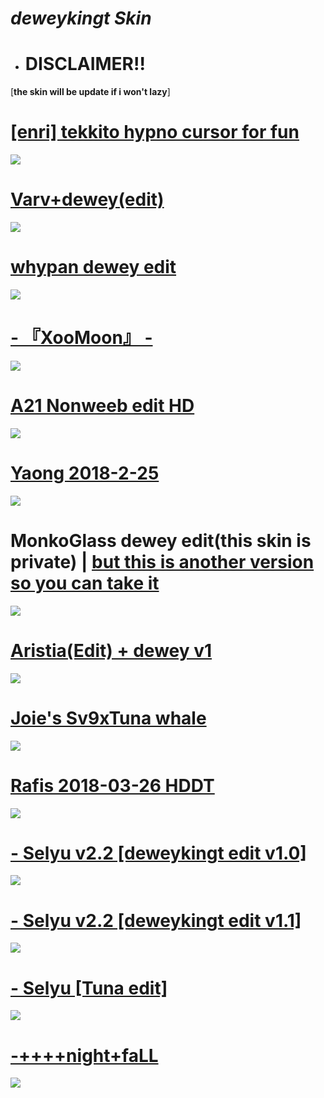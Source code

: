 # *deweykingt Skin*
- # DISCLAIMER!!
[**the skin will be update if i won't lazy**]
# [[enri] tekkito hypno cursor for fun](https://drive.google.com/file/d/1KYXdeJHj938-wOo-RvA5lzU0fjgutIYz/view?usp=sharing)
![](https://github.com/deweykingt/deweykingt/assets/120316888/530d36f2-44f0-46fe-bf7d-b5e580446c91)

# [Varv+dewey(edit)](https://drive.google.com/file/d/1VdsgfASSv9B1R6CnQRMEcjG513_-Zdim/view?usp=sharing)
![](https://github.com/deweykingt/deweykingt/assets/120316888/928dadb7-02c4-489d-b977-298f6d5979ef)

# [whypan dewey edit](https://drive.google.com/file/d/1y62cPlwRYW8XJ5UwTMVCudCS9pya_8HD/view?usp=sharing)
![](https://github.com/deweykingt/deweykingt/assets/120316888/9c56ec54-0885-4274-bc1b-b4b0107848ba)

# [- 『XooMoon』 -](https://drive.google.com/file/d/1Qa6jSRAVt8JnR1NDEBdpzoU9s9f0HuXE/view?usp=sharing)
![](https://github.com/deweykingt/deweykingt/assets/120316888/9905cbbe-4201-4955-9814-26ba43817dea)

# [A21 Nonweeb edit HD](https://drive.google.com/file/d/1cUJs7RTJX3uh2LQI0Fdm0Pk_6LfQFmfl/view)
![](https://github.com/deweykingt/deweykingt/assets/120316888/2687f979-6cbf-4bc5-a7cd-e1d367d84130)

# [Yaong 2018-2-25](https://circle-people.com/wp-content/plugins/m1downloadlist-omk-edit-1/icons/osu!.gif)
![](https://github.com/deweykingt/deweykingt/assets/120316888/997a4c01-1842-408e-afde-d5b643f71cb6)
# MonkoGlass dewey edit(this skin is private) | [but this is another version so you can take it](https://drive.google.com/file/d/1Mvwb21SzWdnSr_dN9BFcpnwQZp8IuEj_/view?usp=sharing)
![](https://github.com/deweykingt/deweykingt/assets/120316888/d9d5b1b2-fee1-4b03-9904-260f849cb1d2)
# [Aristia(Edit) + dewey v1](https://drive.google.com/file/d/1ULmhDAwlXNiNiPKWJSeTDndk55nXB0VG/view)
![](https://github.com/deweykingt/deweykingt/assets/120316888/4087d531-74a1-4fa8-941a-66bff54ea073)
# [Joie's Sv9xTuna whale](https://vxc.s-ul.eu/SyY9X9YH)
![](https://user-images.githubusercontent.com/120316888/208285995-c8880ee3-7293-4a29-a4df-da40e8eded3d.jpg)
# [Rafis 2018-03-26 HDDT](https://mega.nz/folder/GA9SSCAL#9znRG7IQHxuGOQ6yHp2fNQ)
![](https://user-images.githubusercontent.com/120316888/208286425-fcd5de19-fc25-4bea-9cd3-da5a217639c1.jpg)
# [- Selyu v2.2 [deweykingt edit v1.0]](https://drive.google.com/file/d/1iK7B0ET6xRJKEe6aMM9EuhDn_ehKW82v/view?usp=share_link)
![](https://user-images.githubusercontent.com/120316888/236655292-cdaad89f-6e96-4919-9a5b-2cf6452cfc42.jpg)
# [- Selyu v2.2 [deweykingt edit v1.1]](https://drive.google.com/file/d/1hX_Ko84C3knW91C4-3x-RsnrYmx3mrL3/view?usp=share_link)
![](https://user-images.githubusercontent.com/120316888/236655361-17de474a-662e-4088-ad18-b338022a84ce.jpg)
# [- Selyu [Tuna edit]](https://drive.google.com/file/d/104yRfUggLogXnHNXINqYg22U2zER0KFW/view?usp=sharing)
![](https://github.com/deweykingt/deweykingt/assets/120316888/906434fc-f45f-4fa6-8279-763d36cf854e)
# [-++++night+faLL](https://puu.sh/F804p/828979201f.osk)
![](https://user-images.githubusercontent.com/120316888/208285662-6e8ec148-2132-4def-bbec-28f46d744aec.jpg)
